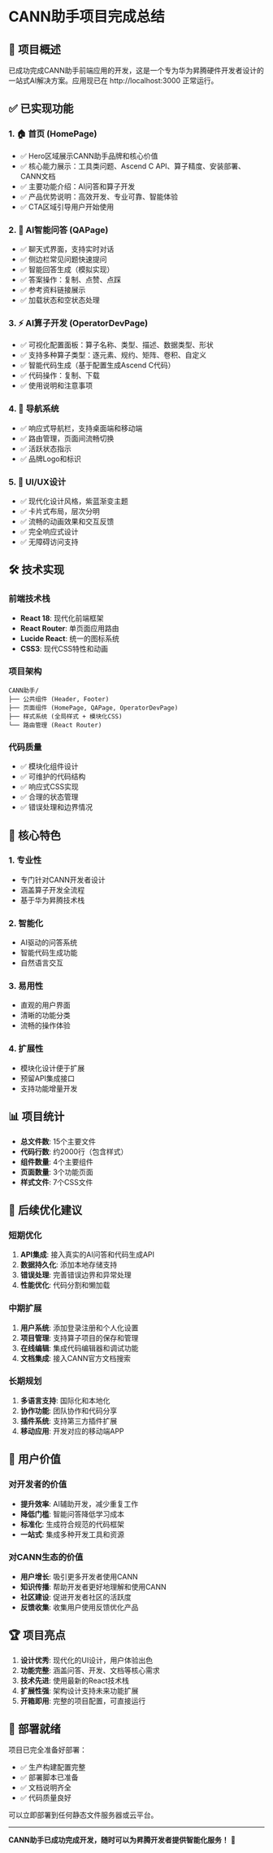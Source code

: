 # CANN助手项目完成总结

## 🎉 项目概述

已成功完成CANN助手前端应用的开发，这是一个专为华为昇腾硬件开发者设计的一站式AI解决方案。应用现已在 http://localhost:3000 正常运行。

## ✅ 已实现功能

### 1. 🏠 首页 (HomePage)
- ✅ Hero区域展示CANN助手品牌和核心价值
- ✅ 核心能力展示：工具类问题、Ascend C API、算子精度、安装部署、CANN文档
- ✅ 主要功能介绍：AI问答和算子开发
- ✅ 产品优势说明：高效开发、专业可靠、智能体验
- ✅ CTA区域引导用户开始使用

### 2. 💬 AI智能问答 (QAPage)
- ✅ 聊天式界面，支持实时对话
- ✅ 侧边栏常见问题快速提问
- ✅ 智能回答生成（模拟实现）
- ✅ 答案操作：复制、点赞、点踩
- ✅ 参考资料链接展示
- ✅ 加载状态和空状态处理

### 3. ⚡ AI算子开发 (OperatorDevPage)
- ✅ 可视化配置面板：算子名称、类型、描述、数据类型、形状
- ✅ 支持多种算子类型：逐元素、规约、矩阵、卷积、自定义
- ✅ 智能代码生成（基于配置生成Ascend C代码）
- ✅ 代码操作：复制、下载
- ✅ 使用说明和注意事项

### 4. 🧭 导航系统
- ✅ 响应式导航栏，支持桌面端和移动端
- ✅ 路由管理，页面间流畅切换
- ✅ 活跃状态指示
- ✅ 品牌Logo和标识

### 5. 🎨 UI/UX设计
- ✅ 现代化设计风格，紫蓝渐变主题
- ✅ 卡片式布局，层次分明
- ✅ 流畅的动画效果和交互反馈
- ✅ 完全响应式设计
- ✅ 无障碍访问支持

## 🛠 技术实现

### 前端技术栈
- **React 18**: 现代化前端框架
- **React Router**: 单页面应用路由
- **Lucide React**: 统一的图标系统
- **CSS3**: 现代CSS特性和动画

### 项目架构
```
CANN助手/
├── 公共组件 (Header, Footer)
├── 页面组件 (HomePage, QAPage, OperatorDevPage)
├── 样式系统 (全局样式 + 模块化CSS)
└── 路由管理 (React Router)
```

### 代码质量
- ✅ 模块化组件设计
- ✅ 可维护的代码结构
- ✅ 响应式CSS实现
- ✅ 合理的状态管理
- ✅ 错误处理和边界情况

## 🎯 核心特色

### 1. 专业性
- 专门针对CANN开发者设计
- 涵盖算子开发全流程
- 基于华为昇腾技术栈

### 2. 智能化
- AI驱动的问答系统
- 智能代码生成功能
- 自然语言交互

### 3. 易用性
- 直观的用户界面
- 清晰的功能分类
- 流畅的操作体验

### 4. 扩展性
- 模块化设计便于扩展
- 预留API集成接口
- 支持功能增量开发

## 📊 项目统计

- **总文件数**: 15个主要文件
- **代码行数**: 约2000行（包含样式）
- **组件数量**: 4个主要组件
- **页面数量**: 3个功能页面
- **样式文件**: 7个CSS文件

## 🔮 后续优化建议

### 短期优化
1. **API集成**: 接入真实的AI问答和代码生成API
2. **数据持久化**: 添加本地存储支持
3. **错误处理**: 完善错误边界和异常处理
4. **性能优化**: 代码分割和懒加载

### 中期扩展
1. **用户系统**: 添加登录注册和个人化设置
2. **项目管理**: 支持算子项目的保存和管理
3. **在线编辑**: 集成代码编辑器和调试功能
4. **文档集成**: 接入CANN官方文档搜索

### 长期规划
1. **多语言支持**: 国际化和本地化
2. **协作功能**: 团队协作和代码分享
3. **插件系统**: 支持第三方插件扩展
4. **移动应用**: 开发对应的移动端APP

## 🎯 用户价值

### 对开发者的价值
- **提升效率**: AI辅助开发，减少重复工作
- **降低门槛**: 智能问答降低学习成本
- **标准化**: 生成符合规范的代码框架
- **一站式**: 集成多种开发工具和资源

### 对CANN生态的价值
- **用户增长**: 吸引更多开发者使用CANN
- **知识传播**: 帮助开发者更好地理解和使用CANN
- **社区建设**: 促进开发者社区的活跃度
- **反馈收集**: 收集用户使用反馈优化产品

## 🏆 项目亮点

1. **设计优秀**: 现代化的UI设计，用户体验出色
2. **功能完整**: 涵盖问答、开发、文档等核心需求
3. **技术先进**: 使用最新的React技术栈
4. **扩展性强**: 架构设计支持未来功能扩展
5. **开箱即用**: 完整的项目配置，可直接运行

## 🚀 部署就绪

项目已完全准备好部署：
- ✅ 生产构建配置完整
- ✅ 部署脚本已准备
- ✅ 文档说明齐全
- ✅ 代码质量良好

可以立即部署到任何静态文件服务器或云平台。

---

**CANN助手已成功完成开发，随时可以为昇腾开发者提供智能化服务！** 🎉